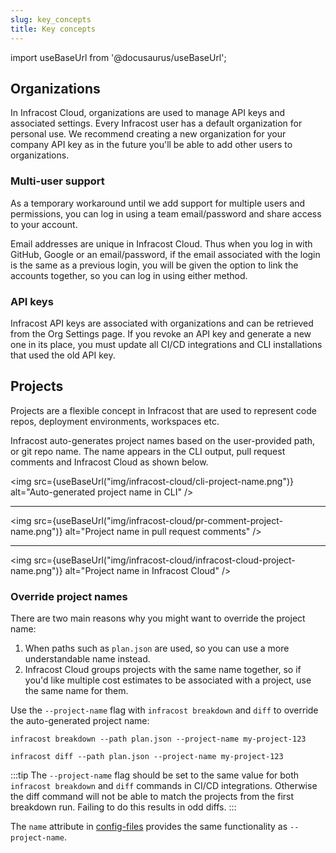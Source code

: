 ```yaml
---
slug: key_concepts
title: Key concepts
---
```


import useBaseUrl from '@docusaurus/useBaseUrl';

## Organizations

In Infracost Cloud, organizations are used to manage API keys and associated settings. Every Infracost user has a default organization for personal use. We recommend creating a new organization for your company API key as in the future you'll be able to add other users to organizations.

### Multi-user support

As a temporary workaround until we add support for multiple users and permissions, you can log in using a team email/password and share access to your account.

Email addresses are unique in Infracost Cloud. Thus when you log in with GitHub, Google or an email/password, if the email associated with the login is the same as a previous login, you will be given the option to link the accounts together, so you can log in using either method.

### API keys

Infracost API keys are associated with organizations and can be retrieved from the Org Settings page. If you revoke an API key and generate a new one in its place, you must update all CI/CD integrations and CLI installations that used the old API key.

## Projects

Projects are a flexible concept in Infracost that are used to represent code repos, deployment environments, workspaces etc.

Infracost auto-generates project names based on the user-provided path, or git repo name. The name appears in the CLI output, pull request comments and Infracost Cloud as shown below.

<img src={useBaseUrl("img/infracost-cloud/cli-project-name.png")} alt="Auto-generated project name in CLI" />

---

<img src={useBaseUrl("img/infracost-cloud/pr-comment-project-name.png")} alt="Project name in pull request comments" />

---

<img src={useBaseUrl("img/infracost-cloud/infracost-cloud-project-name.png")} alt="Project name in Infracost Cloud" />

### Override project names

There are two main reasons why you might want to override the project name:
1. When paths such as `plan.json` are used, so you can use a more understandable name instead.
2. Infracost Cloud groups projects with the same name together, so if you'd like multiple cost estimates to be associated with a project, use the same name for them.

Use the `--project-name` flag with `infracost breakdown` and `diff` to override the auto-generated project name:

```shell
infracost breakdown --path plan.json --project-name my-project-123

infracost diff --path plan.json --project-name my-project-123
```

:::tip
The `--project-name` flag should be set to the same value for both `infracost breakdown` and `diff` commands in CI/CD integrations. Otherwise the diff command will not be able to match the projects from the first breakdown run. Failing to do this results in odd diffs.
:::

The `name` attribute in [config-files](/docs/features/config_file/) provides the same functionality as `--project-name`.
